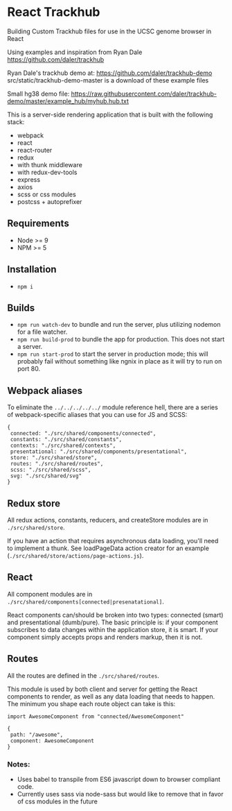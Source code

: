 # React Trackhub

Building Custom Trackhub files for use in the UCSC genome browser in React

Using examples and inspiration from Ryan Dale
https://github.com/daler/trackhub

Ryan Dale's trackhub demo at:
https://github.com/daler/trackhub-demo
src/static/trackhub-demo-master is a download of these example files

Small hg38 demo file:
https://raw.githubusercontent.com/daler/trackhub-demo/master/example_hub/myhub.hub.txt


This is a server-side rendering application that is built with the following stack:
* webpack
* react
* react-router
* redux
 * with thunk middleware
 * with redux-dev-tools
* express
* axios
* scss or css modules
* postcss + autoprefixer

## Requirements

* Node >= 9
* NPM >= 5

## Installation

* `npm i`

## Builds

* `npm run watch-dev` to bundle and run the server, plus utilizing nodemon for a file watcher.
* `npm run build-prod` to bundle the app for production. This does not start a server.
 * `npm run start-prod` to start the server in production mode; this will probably fail without something like ngnix in place as it will try to run on port 80.

## Webpack aliases

To eliminate the `../../../../../` module reference hell, there are a series of webpack-specific aliases that you can use for JS and SCSS:

```
{
 connected: "./src/shared/components/connected",
 constants: "./src/shared/constants",
 contexts: "./src/shared/contexts",
 presentational: "./src/shared/components/presentational",
 store: "./src/shared/store",
 routes: "./src/shared/routes",
 scss: "./src/shared/scss",
 svg: "./src/shared/svg"
}
```

## Redux store

All redux actions, constants, reducers, and createStore modules are in `./src/shared/store`.

If you have an action that requires asynchronous data loading, you'll need to implement a thunk. See loadPageData action creator for an example (`./src/shared/store/actions/page-actions.js`).

## React

All component modules are in `./src/shared/components[connected|presenatational]`.

React components can/should be broken into two types: connected (smart) and presentational (dumb/pure). The basic principle is: if your component subscribes to data changes within the application store, it is smart. If your component simply accepts props and renders markup, then it is not.

## Routes

All the routes are defined in the `./src/shared/routes`.

This module is used by both client and server for getting the React components to render, as well as any data loading that needs to happen. The minimum you shape each route object can take is this:
```
import AwesomeComponent from "connected/AwesomeComponent"

{
 path: "/awesome",
 component: AwesomeComponent
}
```

### Notes:

* Uses babel to transpile from ES6 javascript down to browser compliant code.
* Currently uses sass via node-sass but would like to remove that in favor of css modules in the future

